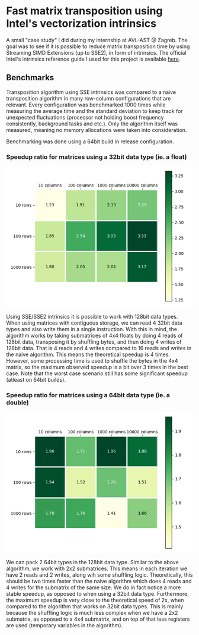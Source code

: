 # Fast matrix transposition using Intel's vectorization intrinsics

A small "case study" I did during my internship at AVL-AST @ Zagreb. The goal was to see if it is possible to reduce matrix transposition time by using Streaming SIMD Extensions (up to SSE2), in form of intrinsics. The official Intel's intrinsics reference guide I used for this project is available [here](https://software.intel.com/sites/landingpage/IntrinsicsGuide/#).

## Benchmarks

Transposition algorithm using SSE intrinsics was compared to a naive transposition algorithm in many row-column configurations that are relevant. Every configuration was benchmarked 1000 times while measuring the average time and the standard deviation to keep track for unexpected fluctuations (processor not holding boost frequency consistently, background tasks and etc.). Only the algorithm itself was measured, meaning no memory allocations were taken into consideration.

Benchmarking was done using a 64bit build in release configuration.

### Speedup ratio for matrices using a 32bit data type (ie. a float)

![32bit data type speedup ratio](images/sse_floats_64.png)

Using SSE/SSE2 intrinsics it is possible to work with 128bit data types. When using matrices with contiguous storage, we can read 4 32bit data types and also write them in a single instruction. With this in mind, the algorithm works by taking submatrices of 4x4 floats by doing 4 reads of 128bit data, transposing it by shuffling bytes, and then doing 4 writes of 128bit data. That is 4 reads and 4 writes compared to 16 reads and writes in the naive algorithm. This means the theoretical speedup is 4 times. However, some processing time is used to shuffle the bytes in the 4x4 matrix, so the maximum observed speedup is a bit over 3 times in the best case. Note that the worst case scenario still has some significant speedup (atleast on 64bit builds).

### Speedup ratio for matrices using a 64bit data type (ie. a double)

![64bit data type speedup ratio](images/sse_doubles_64.png)

We can pack 2 64bit types in the 128bit data type. Similar to the above algorithm, we work with 2x2 submatrices. This means in each iteration we have 2 reads and 2 writes, along wih some shuffling logic. Theoretically, this should be two times faster than the naive algorithm which does 4 reads and 4 writes for the submatrix of the same size. We do in fact notice a more stable speedup, as opposed to when using a 32bit data type. Furthermore, the maximum speedup is very close to the theoretical speed of 2x, when compared to the algorithm that works on 32bit data types. This is mainly because the shuffling logic is much less complex when we have a 2x2 submatrix, as opposed to a 4x4 submatrix, and on top of that less registers are used (temporary variables in the algorithm).